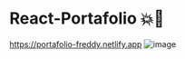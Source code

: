 # React-Portafolio 💥💫
https://portafolio-freddy.netlify.app 
![image](https://user-images.githubusercontent.com/60240116/107090688-34166300-67c6-11eb-8ecf-e039fc8857e8.png)
